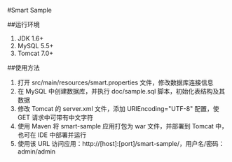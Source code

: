 #Smart Sample

##运行环境

1. JDK 1.6+
2. MySQL 5.5+
3. Tomcat 7.0+

##使用方法

1. 打开 src/main/resources/smart.properties 文件，修改数据库连接信息
2. 在 MySQL 中创建数据库，并执行 doc/sample.sql 脚本，初始化表结构及其数据
3. 修改 Tomcat 的 server.xml 文件，添加 URIEncoding="UTF-8" 配置，使 GET 请求中可带有中文字符
4. 使用 Maven 将 smart-sample 应用打包为 war 文件，并部署到 Tomcat 中，也可在 IDE 中部署并运行
5. 使用该 URL 访问应用：http://[host]:[port]/smart-sample/，用户名/密码：admin/admin
